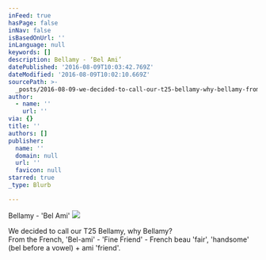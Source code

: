 ```yaml
---
inFeed: true
hasPage: false
inNav: false
isBasedOnUrl: ''
inLanguage: null
keywords: []
description: Bellamy - ‘Bel Ami’
datePublished: '2016-08-09T10:03:42.769Z'
dateModified: '2016-08-09T10:02:10.669Z'
sourcePath: >-
  _posts/2016-08-09-we-decided-to-call-our-t25-bellamy-why-bellamy-from-the-fr.md
author:
  - name: ''
    url: ''
via: {}
title: ''
authors: []
publisher:
  name: ''
  domain: null
  url: ''
  favicon: null
starred: true
_type: Blurb

---
```

Bellamy - 'Bel Ami'
![](https://the-grid-user-content.s3-us-west-2.amazonaws.com/aa8a762f-693b-4e31-bd59-134570a0905d.jpg)

We decided to call our T25 Bellamy, why Bellamy?  
From the French, 'Bel-ami' - 'Fine Friend' - French beau 'fair', 'handsome' (bel before a vowel) + ami 'friend'.